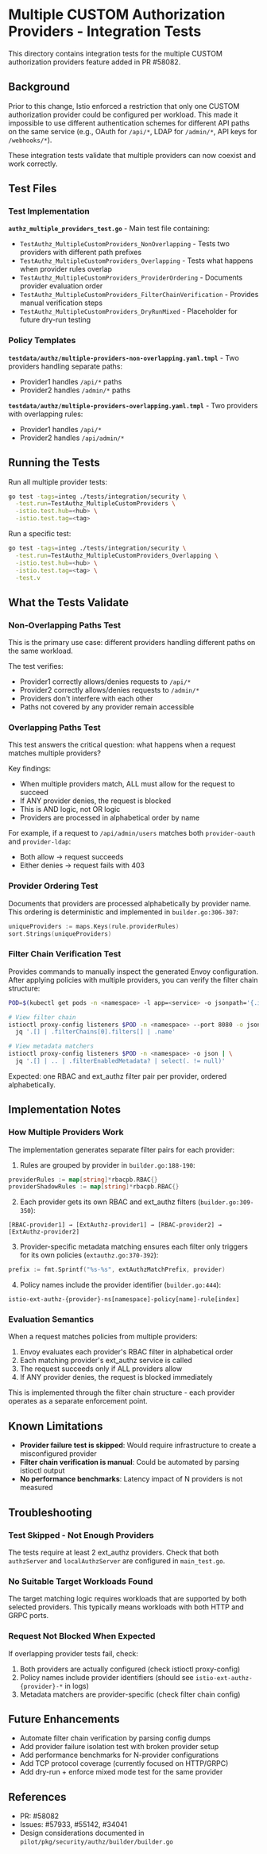 # Multiple CUSTOM Authorization Providers - Integration Tests

This directory contains integration tests for the multiple CUSTOM authorization providers feature added in PR #58082.

## Background

Prior to this change, Istio enforced a restriction that only one CUSTOM authorization provider could be configured per workload. This made it impossible to use different authentication schemes for different API paths on the same service (e.g., OAuth for `/api/*`, LDAP for `/admin/*`, API keys for `/webhooks/*`).

These integration tests validate that multiple providers can now coexist and work correctly.

## Test Files

### Test Implementation

**`authz_multiple_providers_test.go`** - Main test file containing:

- `TestAuthz_MultipleCustomProviders_NonOverlapping` - Tests two providers with different path prefixes
- `TestAuthz_MultipleCustomProviders_Overlapping` - Tests what happens when provider rules overlap
- `TestAuthz_MultipleCustomProviders_ProviderOrdering` - Documents provider evaluation order
- `TestAuthz_MultipleCustomProviders_FilterChainVerification` - Provides manual verification steps
- `TestAuthz_MultipleCustomProviders_DryRunMixed` - Placeholder for future dry-run testing

### Policy Templates

**`testdata/authz/multiple-providers-non-overlapping.yaml.tmpl`** - Two providers handling separate paths:
- Provider1 handles `/api/*` paths
- Provider2 handles `/admin/*` paths

**`testdata/authz/multiple-providers-overlapping.yaml.tmpl`** - Two providers with overlapping rules:
- Provider1 handles `/api/*`
- Provider2 handles `/api/admin/*`

## Running the Tests

Run all multiple provider tests:
```bash
go test -tags=integ ./tests/integration/security \
  -test.run=TestAuthz_MultipleCustomProviders \
  -istio.test.hub=<hub> \
  -istio.test.tag=<tag>
```

Run a specific test:
```bash
go test -tags=integ ./tests/integration/security \
  -test.run=TestAuthz_MultipleCustomProviders_Overlapping \
  -istio.test.hub=<hub> \
  -istio.test.tag=<tag> \
  -test.v
```

## What the Tests Validate

### Non-Overlapping Paths Test

This is the primary use case: different providers handling different paths on the same workload.

The test verifies:
- Provider1 correctly allows/denies requests to `/api/*`
- Provider2 correctly allows/denies requests to `/admin/*`
- Providers don't interfere with each other
- Paths not covered by any provider remain accessible

### Overlapping Paths Test

This test answers the critical question: what happens when a request matches multiple providers?

Key findings:
- When multiple providers match, ALL must allow for the request to succeed
- If ANY provider denies, the request is blocked
- This is AND logic, not OR logic
- Providers are processed in alphabetical order by name

For example, if a request to `/api/admin/users` matches both `provider-oauth` and `provider-ldap`:
- Both allow → request succeeds
- Either denies → request fails with 403

### Provider Ordering Test

Documents that providers are processed alphabetically by provider name. This ordering is deterministic and implemented in `builder.go:306-307`:

```go
uniqueProviders := maps.Keys(rule.providerRules)
sort.Strings(uniqueProviders)
```

### Filter Chain Verification Test

Provides commands to manually inspect the generated Envoy configuration. After applying policies with multiple providers, you can verify the filter chain structure:

```bash
POD=$(kubectl get pods -n <namespace> -l app=<service> -o jsonpath='{.items[0].metadata.name}')

# View filter chain
istioctl proxy-config listeners $POD -n <namespace> --port 8080 -o json | \
  jq '.[] | .filterChains[0].filters[] | .name'

# View metadata matchers
istioctl proxy-config listeners $POD -n <namespace> -o json | \
  jq '.[] | .. | .filterEnabledMetadata? | select(. != null)'
```

Expected: one RBAC and ext_authz filter pair per provider, ordered alphabetically.

## Implementation Notes

### How Multiple Providers Work

The implementation generates separate filter pairs for each provider:

1. Rules are grouped by provider in `builder.go:188-190`:
```go
providerRules := map[string]*rbacpb.RBAC{}
providerShadowRules := map[string]*rbacpb.RBAC{}
```

2. Each provider gets its own RBAC and ext_authz filters (`builder.go:309-350`):
```
[RBAC-provider1] → [ExtAuthz-provider1] → [RBAC-provider2] → [ExtAuthz-provider2]
```

3. Provider-specific metadata matching ensures each filter only triggers for its own policies (`extauthz.go:370-392`):
```go
prefix := fmt.Sprintf("%s-%s", extAuthzMatchPrefix, provider)
```

4. Policy names include the provider identifier (`builder.go:444`):
```
istio-ext-authz-{provider}-ns[namespace]-policy[name]-rule[index]
```

### Evaluation Semantics

When a request matches policies from multiple providers:

1. Envoy evaluates each provider's RBAC filter in alphabetical order
2. Each matching provider's ext_authz service is called
3. The request succeeds only if ALL providers allow
4. If ANY provider denies, the request is blocked immediately

This is implemented through the filter chain structure - each provider operates as a separate enforcement point.

## Known Limitations

- **Provider failure test is skipped**: Would require infrastructure to create a misconfigured provider
- **Filter chain verification is manual**: Could be automated by parsing istioctl output
- **No performance benchmarks**: Latency impact of N providers is not measured

## Troubleshooting

### Test Skipped - Not Enough Providers

The tests require at least 2 ext_authz providers. Check that both `authzServer` and `localAuthzServer` are configured in `main_test.go`.

### No Suitable Target Workloads Found

The target matching logic requires workloads that are supported by both selected providers. This typically means workloads with both HTTP and GRPC ports.

### Request Not Blocked When Expected

If overlapping provider tests fail, check:
1. Both providers are actually configured (check istioctl proxy-config)
2. Policy names include provider identifiers (should see `istio-ext-authz-{provider}-*` in logs)
3. Metadata matchers are provider-specific (check filter chain config)

## Future Enhancements

- Automate filter chain verification by parsing config dumps
- Add provider failure isolation test with broken provider setup
- Add performance benchmarks for N-provider configurations
- Add TCP protocol coverage (currently focused on HTTP/GRPC)
- Add dry-run + enforce mixed mode test for the same provider

## References

- PR: #58082
- Issues: #57933, #55142, #34041
- Design considerations documented in `pilot/pkg/security/authz/builder/builder.go`
